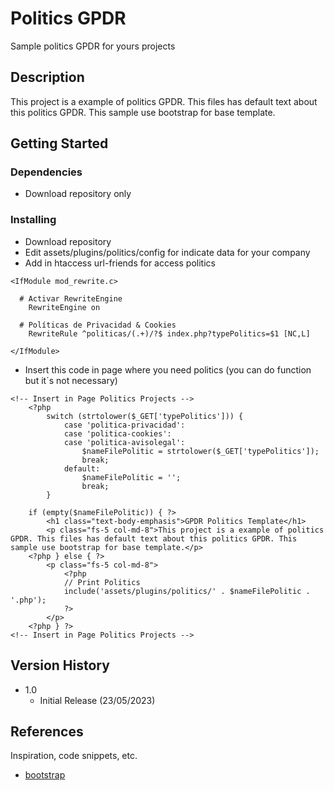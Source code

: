 # Politics GPDR

Sample politics GPDR for yours projects

## Description

This project is a example of politics GPDR. This files has default text about this politics GPDR.
This sample use bootstrap for base template.

## Getting Started

### Dependencies

* Download repository only

### Installing

* Download repository
* Edit assets/plugins/politics/config for indicate data for your company
* Add in htaccess url-friends for access politics
```
<IfModule mod_rewrite.c>

  # Activar RewriteEngine
    RewriteEngine on

  # Políticas de Privacidad & Cookies
    RewriteRule ^politicas/(.+)/?$ index.php?typePolitics=$1 [NC,L]
    
</IfModule>
```
* Insert this code in page where you need politics (you can do function but it´s not necessary)
```
<!-- Insert in Page Politics Projects -->
    <?php
        switch (strtolower($_GET['typePolitics'])) {
            case 'politica-privacidad':
            case 'politica-cookies':
            case 'politica-avisolegal':
                $nameFilePolitic = strtolower($_GET['typePolitics']);
                break;
            default:
                $nameFilePolitic = '';
                break;
        }

    if (empty($nameFilePolitic)) { ?>
        <h1 class="text-body-emphasis">GPDR Politics Template</h1>
        <p class="fs-5 col-md-8">This project is a example of politics GPDR. This files has default text about this politics GPDR. This sample use bootstrap for base template.</p>
    <?php } else { ?>
        <p class="fs-5 col-md-8">
            <?php
            // Print Politics
            include('assets/plugins/politics/' . $nameFilePolitic . '.php');
            ?>
        </p>
    <?php } ?>
<!-- Insert in Page Politics Projects -->
```

## Version History

* 1.0
    * Initial Release (23/05/2023)

## References

Inspiration, code snippets, etc.
* [bootstrap](https://getbootstrap.com/)